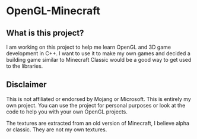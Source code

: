 # OpenGL-Minecraft

## What is this project?

I am working on this project to help me learn OpenGL and 3D game development in C++. I want to use it to make my own games and decided a building game similar to Minecraft Classic would be a good way to get used to the libraries.

## Disclaimer

This is not affiliated or endorsed by Mojang or Microsoft. This is entirely my own project. You can use the project for personal purposes or look at the code to help you with your own OpenGL projects.

The textures are extracted from an old version of Minecraft, I believe alpha or classic. They are not my own textures.
